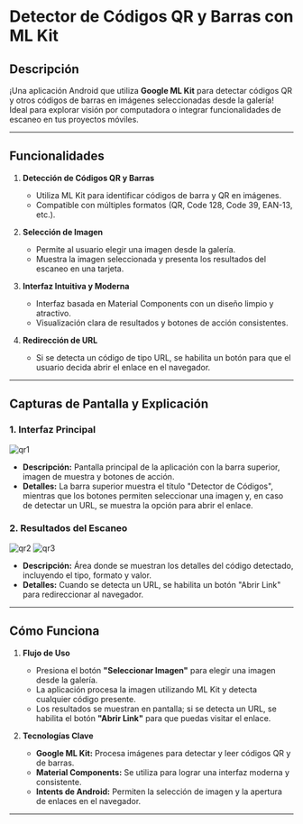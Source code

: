 # Detector de Códigos QR y Barras con ML Kit

## Descripción  
¡Una aplicación Android que utiliza **Google ML Kit** para detectar códigos QR y otros códigos de barras en imágenes seleccionadas desde la galería! Ideal para explorar visión por computadora o integrar funcionalidades de escaneo en tus proyectos móviles.

---

## Funcionalidades  

1. **Detección de Códigos QR y Barras**  
   - Utiliza ML Kit para identificar códigos de barra y QR en imágenes.  
   - Compatible con múltiples formatos (QR, Code 128, Code 39, EAN-13, etc.).

2. **Selección de Imagen**  
   - Permite al usuario elegir una imagen desde la galería.  
   - Muestra la imagen seleccionada y presenta los resultados del escaneo en una tarjeta.

3. **Interfaz Intuitiva y Moderna**  
   - Interfaz basada en Material Components con un diseño limpio y atractivo.  
   - Visualización clara de resultados y botones de acción consistentes.

4. **Redirección de URL**  
   - Si se detecta un código de tipo URL, se habilita un botón para que el usuario decida abrir el enlace en el navegador.

---

## Capturas de Pantalla y Explicación  

### 1. Interfaz Principal  
![qr1](https://github.com/user-attachments/assets/3087ad3e-0e54-40a8-b563-dd3e9bede33b)

- **Descripción:** Pantalla principal de la aplicación con la barra superior, imagen de muestra y botones de acción.  
- **Detalles:** La barra superior muestra el título "Detector de Códigos", mientras que los botones permiten seleccionar una imagen y, en caso de detectar un URL, se muestra la opción para abrir el enlace.

### 2. Resultados del Escaneo  
![qr2](https://github.com/user-attachments/assets/78b75ce4-2418-4cc6-8860-1636a8d4f390)
![qr3](https://github.com/user-attachments/assets/406a713d-235f-4c1f-b3c3-7fc435eab732)

- **Descripción:** Área donde se muestran los detalles del código detectado, incluyendo el tipo, formato y valor.  
- **Detalles:** Cuando se detecta un URL, se habilita un botón "Abrir Link" para redireccionar al navegador.

---

## Cómo Funciona  

1. **Flujo de Uso**  
   - Presiona el botón **"Seleccionar Imagen"** para elegir una imagen desde la galería.  
   - La aplicación procesa la imagen utilizando ML Kit y detecta cualquier código presente.  
   - Los resultados se muestran en pantalla; si se detecta un URL, se habilita el botón **"Abrir Link"** para que puedas visitar el enlace.

2. **Tecnologías Clave**  
   - **Google ML Kit:** Procesa imágenes para detectar y leer códigos QR y de barras.  
   - **Material Components:** Se utiliza para lograr una interfaz moderna y consistente.  
   - **Intents de Android:** Permiten la selección de imagen y la apertura de enlaces en el navegador.

---
 
